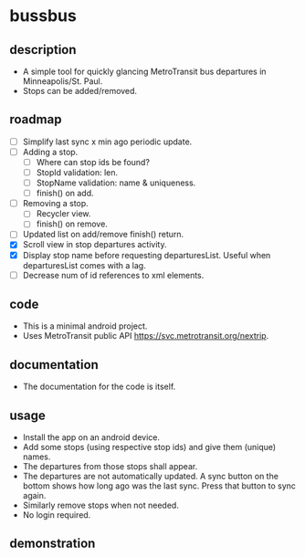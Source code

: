 # bussbus

## description
- A simple tool for quickly glancing MetroTransit bus departures in Minneapolis/St. Paul.
- Stops can be added/removed.

## roadmap
- [ ] Simplify last sync x min ago periodic update.
- [ ] Adding a stop.
    - [ ] Where can stop ids be found?
    - [ ] StopId validation: len.
    - [ ] StopName validation: name & uniqueness.
    - [ ] finish() on add.
- [ ] Removing a stop.
    - [ ] Recycler view.
    - [ ] finish() on remove.
- [ ] Updated list on add/remove finish() return.
- [x] Scroll view in stop departures activity.
- [x] Display stop name before requesting departuresList. Useful when departuresList comes with a lag.
- [ ] Decrease num of id references to xml elements.

## code
- This is a minimal android project.
- Uses MetroTransit public API <https://svc.metrotransit.org/nextrip>.

## documentation
- The documentation for the code is itself.

## usage
- Install the app on an android device.
- Add some stops (using respective stop ids) and give them (unique) names.
- The departures from those stops shall appear.
- The departures are not automatically updated. A sync button on the bottom shows how long ago was the last sync. Press that button to sync again.
- Similarly remove stops when not needed.
- No login required.

## demonstration
